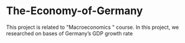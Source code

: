 # The-Economy-of-Germany
This project is related to "Macroeconomics " course. In this project, we  researched on bases of Germany’s GDP growth rate
